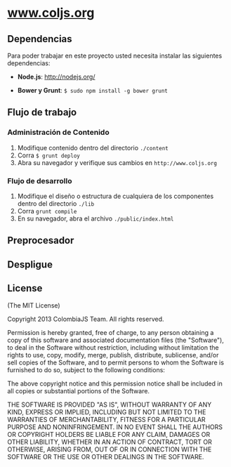 # www.coljs.org

## Dependencias
Para poder trabajar en este proyecto usted necesita
instalar las siguientes dependencias:

* **Node.js**: http://nodejs.org/

* **Bower y Grunt**: ```$ sudo npm install -g bower grunt```

## Flujo de trabajo
### Administración de Contenido
1. Modifique contenido dentro del directorio ```./content```
2. Corra ```$ grunt deploy```
3. Abra su navegador y verifique sus cambios en ```http://www.coljs.org```

### Flujo de desarrollo
1. Modifique el diseño o estructura de cualquiera de los
componentes dentro del directorio ```./lib```
2. Corra ```grunt compile```
3. En su navegador, abra el archivo ```./public/index.html```

## Preprocesador

## Despligue

## License
(The MIT License)

Copyright 2013 ColombiaJS Team. All rights reserved.

Permission is hereby granted, free of charge, to any person obtaining a copy
of this software and associated documentation files (the "Software"), to
deal in the Software without restriction, including without limitation the
rights to use, copy, modify, merge, publish, distribute, sublicense, and/or
sell copies of the Software, and to permit persons to whom the Software is
furnished to do so, subject to the following conditions:

The above copyright notice and this permission notice shall be included in
all copies or substantial portions of the Software.

THE SOFTWARE IS PROVIDED "AS IS", WITHOUT WARRANTY OF ANY KIND, EXPRESS OR
IMPLIED, INCLUDING BUT NOT LIMITED TO THE WARRANTIES OF MERCHANTABILITY,
FITNESS FOR A PARTICULAR PURPOSE AND NONINFRINGEMENT. IN NO EVENT SHALL THE
AUTHORS OR COPYRIGHT HOLDERS BE LIABLE FOR ANY CLAIM, DAMAGES OR OTHER
LIABILITY, WHETHER IN AN ACTION OF CONTRACT, TORT OR OTHERWISE, ARISING
FROM, OUT OF OR IN CONNECTION WITH THE SOFTWARE OR THE USE OR OTHER DEALINGS
IN THE SOFTWARE.
